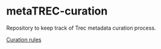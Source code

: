 # metaTREC-curation

Repository to keep track of Trec metadata curation process.

[Curation rules](https://docs.google.com/document/d/1RK0LhD9whHDButrFCdlcbUO8FKfOIpLH0LAiXt7sZqU/edit?usp=sharing)
